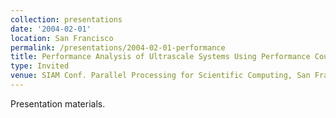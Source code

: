 ```yaml
---
collection: presentations
date: '2004-02-01'
location: San Francisco
permalink: /presentations/2004-02-01-performance
title: Performance Analysis of Ultrascale Systems Using Performance Counters
type: Invited
venue: SIAM Conf. Parallel Processing for Scientific Computing, San Francisco
---
```


Presentation materials.
